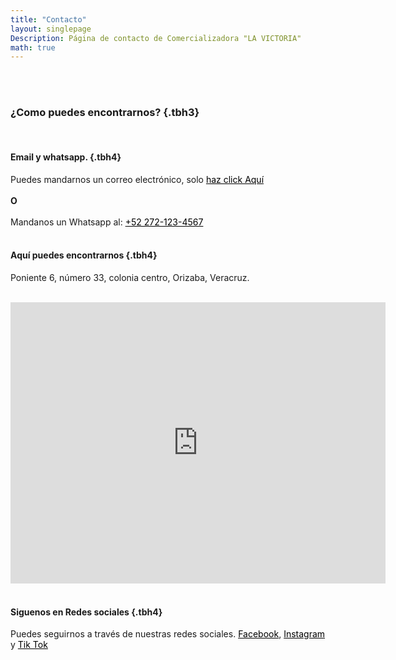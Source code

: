 ```yaml
---
title: "Contacto"
layout: singlepage
Description: Página de contacto de Comercializadora "LA VICTORIA"
math: true
---
```


<br/><br/>

### ¿Como puedes encontrarnos? {.tbh3}

<br/>

#### Email y whatsapp. {.tbh4}

Puedes mandarnos un correo electrónico, solo <a href="#" style="color: #000;">haz click Aquí</a><br><br>
<strong>O</strong><br><br>
Mandanos un Whatsapp al: <a href="#" style="color: #000;">+52 272-123-4567</a> 
<br><br>

#### Aquí puedes encontrarnos {.tbh4}

Poniente 6, número 33, colonia centro, Orizaba, Veracruz.

<br>
<iframe src="https://www.google.com/maps/embed?pb=!1m18!1m12!1m3!1d3775.8132676507216!2d-97.10875368623375!3d18.85096888721739!2m3!1f0!2f0!3f0!3m2!1i1024!2i768!4f13.1!3m3!1m2!1s0x85c502b086527e8d%3A0xc6b64a755f58a856!2sLa%20Victoria!5e0!3m2!1ses-419!2smx!4v1668135013171!5m2!1ses-419!2smx" width="600" height="450" style="border:0;" allowfullscreen="" loading="lazy" referrerpolicy="no-referrer-when-downgrade"></iframe>
<br><br>

#### Siguenos en Redes sociales {.tbh4}

Puedes seguirnos a través de nuestras redes sociales. <a href="https://www.facebook.com/ComercializadoraLaVictoria/" style="color: #000;">Facebook</a>, <a href="https://www.instagram.com/comerlavictoriaorizaba" style="color: #000;">Instagram</a> y <a href="https://www.tiktok.com/@la_victoria_orizaba" style="color: #000;">Tik Tok</a>
<br/><br/><br/>



